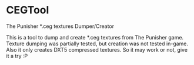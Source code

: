 # CEGTool
The Punisher *.ceg textures Dumper/Creator

This is a tool to dump and create *.ceg textures from The Punisher game. Texture dumping was partially tested, but creation was not tested in-game. Also it only creates DXT5 compressed textures. So it may work or not, give it a try :P
